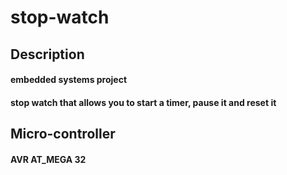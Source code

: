 # stop-watch

## Description
#### embedded systems project  
#### stop watch that allows you to start a timer, pause it and reset it 
## Micro-controller
#### AVR AT_MEGA 32
